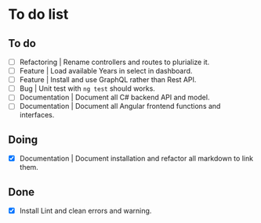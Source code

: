 # To do list

## To do
- [ ] Refactoring | Rename controllers and routes to plurialize it.
- [ ] Feature | Load available Years in select in dashboard.
- [ ] Feature | Install and use GraphQL rather than Rest API.
- [ ] Bug | Unit test with `ng test` should works.
- [ ] Documentation | Document all C# backend API and model.
- [ ] Documentation | Document all Angular frontend functions and interfaces.

## Doing
- [x] Documentation | Document installation and refactor all markdown to link them.

## Done
- [x] Install Lint and clean errors and warning.